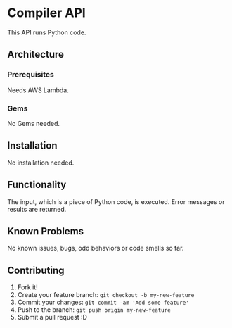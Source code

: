 # Compiler API

This API runs Python code.

## Architecture

### Prerequisites

Needs AWS Lambda. 

### Gems

No Gems needed.

## Installation

No installation needed.

## Functionality

The input, which is a piece of Python code, is executed. Error messages or results are returned.

## Known Problems

No known issues, bugs, odd behaviors or code smells so far. 

## Contributing

1. Fork it!
2. Create your feature branch: `git checkout -b my-new-feature`
3. Commit your changes: `git commit -am 'Add some feature'`
4. Push to the branch: `git push origin my-new-feature`
5. Submit a pull request :D
